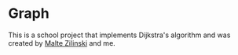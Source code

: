 # Graph

This is a school project that implements Dijkstra's algorithm and was created by [Malte Zilinski](https://github.com/mzilinski) and me.
